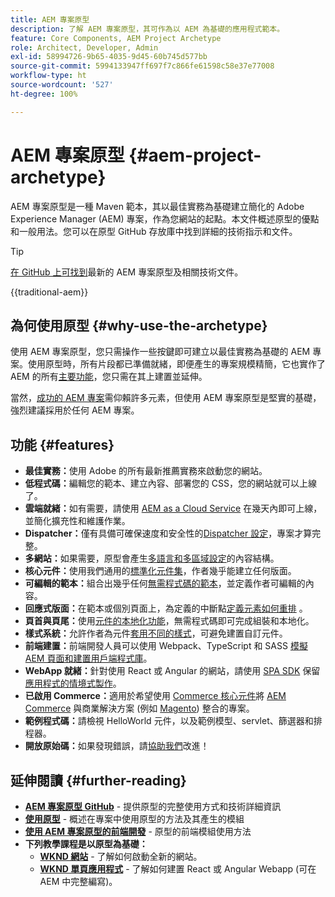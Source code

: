 ```yaml
---
title: AEM 專案原型
description: 了解 AEM 專案原型，其可作為以 AEM 為基礎的應用程式範本。
feature: Core Components, AEM Project Archetype
role: Architect, Developer, Admin
exl-id: 58994726-9b65-4035-9d45-60b745d577bb
source-git-commit: 5994133947ff697f7c866fe61598c58e37e77008
workflow-type: ht
source-wordcount: '527'
ht-degree: 100%

---
```



# AEM 專案原型 {#aem-project-archetype}

AEM 專案原型是一種 Maven 範本，其以最佳實務為基礎建立簡化的 Adobe Experience Manager (AEM) 專案，作為您網站的起點。本文件概述原型的優點和一般用法。您可以在原型 GitHub 存放庫中找到詳細的技術指示和文件。

>[!TIP]
>
>[在 GitHub 上可找到](https://github.com/adobe/aem-project-archetype)最新的 AEM 專案原型及相關技術文件。

{{traditional-aem}}

## 為何使用原型 {#why-use-the-archetype}

使用 AEM 專案原型，您只需操作一些按鍵即可建立以最佳實務為基礎的 AEM 專案。使用原型時，所有片段都已準備就緒，即便產生的專案規模精簡，它也實作了 AEM 的所有[主要功能](/help/developing/archetype/using.md#what-you-get)，您只需在其上建置並延伸。

當然，[成功的 AEM 專案](/help/developing/success.md)需仰賴許多元素，但使用 AEM 專案原型是堅實的基礎，強烈建議採用於任何 AEM 專案。

## 功能 {#features}

* **最佳實務：**&#x200B;使用 Adobe 的所有最新推薦實務來啟動您的網站。
* **低程式碼：**&#x200B;編輯您的範本、建立內容、部署您的 CSS，您的網站就可以上線了。
* **雲端就緒：**&#x200B;如有需要，請使用 [AEM as a Cloud Service](https://experienceleague.adobe.com/docs/experience-manager-cloud-service/landing/home.html) 在幾天內即可上線，並簡化擴充性和維護作業。
* **Dispatcher：**&#x200B;僅有具備可確保速度和安全性的[Dispatcher 設定](https://experienceleague.adobe.com/docs/experience-manager-dispatcher/using/dispatcher.html)，專案才算完整。
* **多網站：**&#x200B;如果需要，原型會產生[多語言和多區域設定](https://experienceleague.adobe.com/docs/experience-manager-cloud-service/sites/administering/reusing-content/msm/overview.html)的內容結構。
* **核心元件：**&#x200B;使用我們通用的[標準化元件集](/help/introduction.md)，作者幾乎能建立任何版面。
* **可編輯的範本：**&#x200B;組合出幾乎任何[無需程式碼的範本](https://experienceleague.adobe.com/docs/experience-manager-learn/sites/page-authoring/template-editor-feature-video-use.html)，並定義作者可編輯的內容。
* **回應式版面：**&#x200B;在範本或個別頁面上，為定義的中斷點[定義元素如何重排](https://experienceleague.adobe.com/docs/experience-manager-core-components/using/get-started/localization.html) 。
* **頁首與頁尾：**&#x200B;使用[元件的本地化功能](https://experienceleague.adobe.com/docs/experience-manager-core-components/using/get-started/localization.html)，無需程式碼即可完成組裝和本地化。
* **樣式系統：**&#x200B;允許作者為元件[套用不同的樣式](https://experienceleague.adobe.com/docs/experience-manager-learn/getting-started-wknd-tutorial-develop/project-archetype/style-system.html)，可避免建置自訂元件。
* **前端建置：**&#x200B;前端開發人員可以使用 Webpack、TypeScript 和 SASS [模擬 AEM 頁面和建置用戶端程式庫](front-end.md)。
* **WebApp 就緒：**&#x200B;針對使用 React 或 Angular 的網站，請使用 [SPA SDK](https://experienceleague.adobe.com/docs/experience-manager-cloud-service/content/implementing/developing/hybrid/developing.html) 保留[應用程式的情境式製作](https://experienceleague.adobe.com/docs/experience-manager-learn/sites/spa-editor/spa-editor-framework-feature-video-use.html)。
* **已啟用 Commerce：**&#x200B;適用於希望使用 [Commerce 核心元件](https://github.com/adobe/aem-core-cif-components)將 [AEM Commerce](https://experienceleague.adobe.com/docs/experience-manager-cloud-service/content-and-commerce/home.html) 與商業解決方案 (例如 [Magento](https://magento.com/)) 整合的專案。
* **範例程式碼：**&#x200B;請檢視 HelloWorld 元件，以及範例模型、servlet、篩選器和排程器。
* **開放原始碼：**&#x200B;如果發現錯誤，請[協助我們](https://github.com/adobe/aem-core-wcm-components/blob/master/CONTRIBUTING.md)改進！

## 延伸閱讀 {#further-reading}

* **[AEM 專案原型 GitHub](https://github.com/adobe/aem-project-archetype)** - 提供原型的完整使用方式和技術詳細資訊
* **[使用原型](using.md)** - 概述在專案中使用原型的方法及其產生的模組
* **[使用 AEM 專案原型的前端開發](front-end.md)** - 原型的前端模組使用方法
* **下列教學課程是以原型為基礎：**
   * **[WKND 網站](https://experienceleague.adobe.com/docs/experience-manager-learn/getting-started-wknd-tutorial-develop/overview.html)** - 了解如何啟動全新的網站。
   * **[WKND 單頁應用程式](https://experienceleague.adobe.com/docs/experience-manager-learn/sites/spa-editor/spa-editor-framework-feature-video-use.html)** - 了解如何建置 React 或 Angular Webapp (可在 AEM 中完整編寫)。
